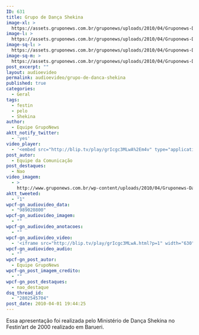 ```yaml
---
ID: 631
title: Grupo de Dança Shekina
image-xl: >
  https://assets.gruponews.com.br/gruponews/uploads/2010/04/Gruponews-DancaSheikFestinArt2000934-127.jpg
image-l: >
  https://assets.gruponews.com.br/gruponews/uploads/2010/04/Gruponews-DancaSheikFestinArt2000934-127.jpg
image-sq-l: >
  https://assets.gruponews.com.br/gruponews/uploads/2010/04/Gruponews-DancaSheikFestinArt2000934-127.jpg
image-sq-m: >
  https://assets.gruponews.com.br/gruponews/uploads/2010/04/Gruponews-DancaSheikFestinArt2000934-127.jpg
post_excerpt: ""
layout: audioevideo
permalink: audioevideo/grupo-de-danca-shekina
published: true
categories:
  - Geral
tags:
  - festin
  - pelo
  - Shekina
author:
  - Equipe GrupoNews
aktt_notify_twitter:
  - 'yes'
video_player:
  - '<embed src="http://blip.tv/play/grIcgc3MLwA%2Em4v" type="application/x-shockwave-flash" width="630" height="384" allowscriptaccess="always" allowfullscreen="true"></embed>'
post_autor:
  - Equipe da Comunicação
post_destaques:
  - Nao
video_imagem:
  - >
    http://www.gruponews.com.br/wp-content/uploads/2010/04/Gruponews-DancaSheikFestinArt2000934-127.jpg
aktt_tweeted:
  - "1"
wpcf-gn_audiovideo_data:
  - "989020800"
wpcf-gn_audiovideo_imagem:
  - ""
wpcf-gn_audiovideo_anotacoes:
  - ""
wpcf-gn_audiovideo_video:
  - '<iframe src="http://blip.tv/play/grIcgc3MLwA.html?p=1" width="630" height="384" frameborder="0" allowfullscreen></iframe><embed type="application/x-shockwave-flash" src="http://a.blip.tv/api.swf#grIcgc3MLwA" style="display:none"></embed>'
wpcf-gn_audiovideo_audio:
  - ""
wpcf-gn_post_autor:
  - Equipe GrupoNews
wpcf-gn_post_imagem_credito:
  - ""
wpcf-gn_post_destaques:
  - nao_destaque
dsq_thread_id:
  - "2802545704"
post_date: 2010-04-01 19:44:25
---
```

Essa apresentação foi realizada pelo Ministério de Dança Shekina no Festin’art de 2000 realizado em Barueri.